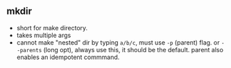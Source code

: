 ## mkdir
- short for make directory.
- takes multiple args
- cannot make "nested" dir by typing `a/b/c`, must use `-p` (parent) flag. or `--parents` (long opt), always use this, it should be the default. parent also enables an idempotent commmand.
